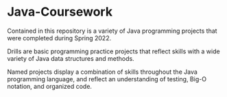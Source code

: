 # Java-Coursework

Contained in this repository is a variety of Java programming projects that were completed
during Spring 2022.

Drills are basic programming practice projects that reflect skills with a wide variety of
Java data structures and methods.

Named projects display a combination of skills throughout the Java programming language, and
reflect an understanding of testing, Big-O notation, and organized code.
